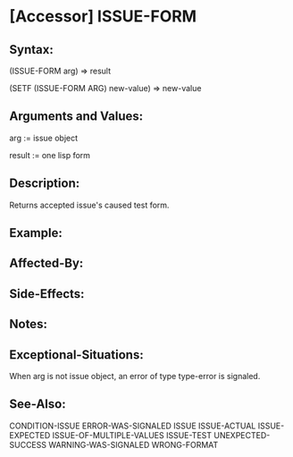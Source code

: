 # [Accessor] ISSUE-FORM

## Syntax:

(ISSUE-FORM arg) => result

(SETF (ISSUE-FORM ARG) new-value) => new-value

## Arguments and Values:

arg := issue object

result := one lisp form

## Description:
Returns accepted issue's caused test form.

## Example:

## Affected-By:

## Side-Effects:

## Notes:

## Exceptional-Situations:
When arg is not issue object, an error of type type-error is signaled.

## See-Also:

CONDITION-ISSUE
ERROR-WAS-SIGNALED
ISSUE
ISSUE-ACTUAL
ISSUE-EXPECTED
ISSUE-OF-MULTIPLE-VALUES
ISSUE-TEST
UNEXPECTED-SUCCESS
WARNING-WAS-SIGNALED
WRONG-FORMAT
